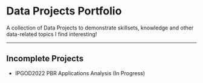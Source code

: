 # Data Projects Portfolio
A collection of Data Projects to demonstrate skillsets, knowledge and other data-related topics I find interesting!

___

## Incomplete Projects
- IPGOD2022 PBR Applications Analysis (In Progress)